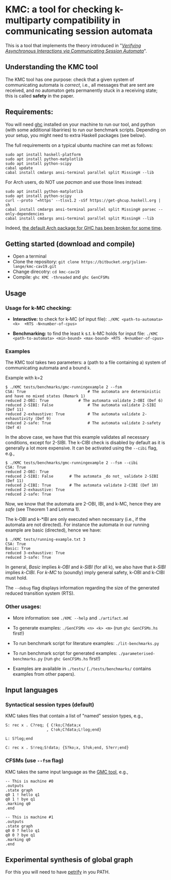# KMC: a tool for checking k-multiparty compatibility in communicating session automata 

This is a tool that implements the theory introduced in "[_Verifying Asynchronous Interactions via
Communicating Session Automata_](https://link.springer.com/chapter/10.1007/978-3-030-25540-4_6)".


## Understanding the KMC tool

The KMC tool has one purpose: check that a given system of
communicating automata is *correct*, i.e., all messages that are sent
are received, and no automaton gets permanently stuck in a receiving
state; this is called **safety** in the paper.

## Requirements:

You will need [ghc](https://www.haskell.org/platform/) installed on
your machine to run our tool, and python (with some additional
libariries) to run our benchmark scripts. Depending on your setup, you
might need to extra Haskell packages (see below).

The full requirements on a typical ubuntu machine can met as follows:

```
sudo apt install haskell-platform
sudo apt install python-matplotlib
sudo apt install python-scipy
cabal update
cabal install cmdargs ansi-terminal parallel split MissingH --lib
```

For Arch users, do NOT use _pacman_ and use those lines instead:

```
sudo apt install python-matplotlib
sudo apt install python-scipy
curl --proto '=https' --tlsv1.2 -sSf https://get-ghcup.haskell.org | sh
cabal install cmdargs ansi-terminal parallel split MissingH parsec --only-dependencies
cabal install cmdargs ansi-terminal parallel split MissingH --lib
```

Indeed, [the default Arch package for GHC has been broken for some time](https://github.com/github/semantic/issues/109#issuecomment-502778064).

## Getting started (download and compile)

* Open a terminal
* Clone the repository: `git clone https://bitbucket.org/julien-lange/kmc-cav19.git`
* Change direcotry:  `cd kmc-cav19`
* Compile: `ghc KMC -threaded` and `ghc GenCFSMs`

## Usage

### Usage for k-MC checking:

* **Interactive:** to check for k-MC (of input file):
  `./KMC <path-to-automata> <k>  +RTS -N<number-of-cpus>`

* **Benchmarking:** to find the least k s.t. k-MC holds for input file:
  `./KMC <path-to-automata> <min-bound> <max-bound> +RTS -N<number-of-cpus>`

### Examples

The KMC tool takes two parameters: a (path to
a file containing a) system of communicating automata and a bound `k`.

Example with k=2

```
$ ./KMC tests/benchmarks/gmc-runningexample 2 --fsm
CSA: True            			    # The automata are deterministic and have no mixed states (Remark 1)
reduced 2-OBI: True			    # The automata validate 2-OBI (Def 6)
reduced 2-SIBI: False			    # The automata validate 2-SIBI (Def 11)
reduced 2-exhaustive: True 		    # The automata validate 2-exhaustivity (Def 9)
reduced 2-safe: True  			    # The automata validate 2-safety (Def 4)
```

In the above case, we have that this example validates all necessary
conditions, except for 2-SIBI. The k-CIBI check is disabled by default
as it is generally a lot more expensive. It can be activated using the
`--cibi` flag, e.g.,

```
$ ./KMC tests/benchmarks/gmc-runningexample 2 --fsm --cibi
CSA: True
reduced 2-OBI: True
reduced 2-SIBI: False		# The automata _do not_ validate 2-SIBI (Def 11)
reduced 2-CIBI: True		# The automata validate 2-CIBI (Def 10)
reduced 2-exhaustive: True
reduced 2-safe: True
```

Now, we know that the automata are 2-OBI, IBI, and k-MC, hence they
are *safe* (see Theorem 1 and Lemma 1).


The k-OBI and k-*IBI are only executed when necessary (i.e., if the
automata are not directed). For instance the automata in our running
example are basic (directed), hence we have:

```
$ ./KMC tests/running-example.txt 3 
CSA: True
Basic: True
reduced 3-exhaustive: True
reduced 3-safe: True
```

In general, *Basic* implies *k-OBI* and *k-SIBI* (for all k), we also
have that *k-SIBI* implies *k-CIBI*. For *k-MC* to (soundly) imply
general safety, k-OBI and k-CIBI must hold.

The `--debug` flag displays information regarding the size of the
generated reduced transition system (RTS).


### Other usages:
  
* More information: see `./KMC --help` and `./artifact.md`

* To generate examples: `./GenCFSMs <n> <k> <m>` (run `ghc GenCFSMs.hs` first!)

* To run benchmark script for literature examples: `./lit-benchmarks.py`

* To run benchmark script for generated examples: `./parameterised-benchmarks.py` (run `ghc GenCFSMs.hs` first!)

* Examples are available in `./tests/` (`./tests/benchmarks/` contains examples from other papers).

## Input languages

### Syntactical session types (default)

KMC takes files that contain a list of "named" session types, e.g.,

    S: rec x . C?req; { C!ko;C?data;x
       	   	          , C!ok;C?data;L!log;end}

    L: S?log;end

    C: rec x . S!req;S!data; {S?ko;x, S?ok;end, S?err;end}


### CFSMs (use `--fsm` flag)

KMC takes the same input language as the [GMC tool](https://bitbucket.org/julien-lange/gmc-synthesis/), e.g.,

    -- This is machine #0
    .outputs
    .state graph
    q0 1 ! hello q1
    q0 1 ! bye q1
    .marking q0
    .end

    -- This is machine #1
    .outputs 
    .state graph
    q0 0 ? hello q1
    q0 0 ? bye q1
    .marking q0
    .end







	
## Experimental synthesis of global graph

For this you will need to have [petrify](https://www.cs.upc.edu/~jordicf/petrify/) in you PATH. 
